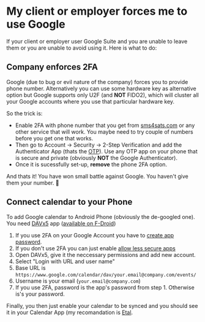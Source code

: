 # My client or employer forces me to use Google

If your client or employer user Google Suite and you are unable to leave them or you are unable to avoid using it. Here is what to do:

## Company enforces 2FA

Google (due to bug or evil nature of the company) forces you to provide phone number. Alternatively you can use some hardware key as alternative option but Google supports only U2F (and **NOT** FIDO2), which will cluster all your Google accounts where you use that particular hardware key.

So the trick is:
- Enable 2FA with phone number that you get from [sms4sats.com](https://sms4sats.com/) or any other service that will work. You maybe need to try couple of numbers before you get one that works.
- Then go to Account -> Security -> 2-Step Verification and add the Authenticator App (thats the [OTP](https://en.wikipedia.org/wiki/One-time_password)). Use any OTP app on your phone that is secure and private (obviously **NOT** the Google Authenticator).
- Once it is sucessfully set-up, **remove** the phone 2FA option.

And thats it! You have won small battle against Google. You haven't give them your number. 🎉

## Connect calendar to your Phone

To add Google calendar to Android Phone (obviously the de-googled one). You need [DAVx5](https://www.davx5.com/) app ([available on F-Droid](https://f-droid.org/en/packages/at.bitfire.davdroid/))

1. If you use 2FA on your Google Account you have to [create app password](https://support.google.com/accounts/answer/185833?hl=en).
2. If you don't use 2FA you can just enable [allow less secure apps](https://myaccount.google.com/lesssecureapps)
3. Open DAVx5, give it the neccessary permissions and add new account.
4. Select "Login with URL and user name"
5. Base URL is `https://www.google.com/calendar/dav/your.email@company.com/events/`
6. Username is your email (`your.email@company.com`)
7. If you use 2FA, password is the app's password from step 1. Otherwise is's your password.

Finally, you then just enable your calendar to be synced and you should see it in your Calendar App (my recomandation is [Etal](https://github.com/Etar-Group/Etar-Calendar).

